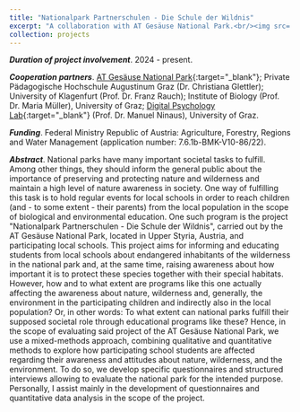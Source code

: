```yaml
---
title: "Nationalpark Partnerschulen - Die Schule der Wildnis"
excerpt: "A collaboration with AT Gesäuse National Park.<br/><img src='/images/gesäuse.jpg' width='400'> <p style='text-align: center;'> &copy; Andreas Hollinger</p>"
collection: projects
---
```


<b><i>Duration of project involvement</i></b>. 2024 - present.

<b><i>Cooperation partners</i></b>. [AT Gesäuse National Park](https://nationalpark-gesaeuse.at/en/){:target="_blank"}; Private Pädagogische Hochschule Augustinum Graz (Dr. Christiana Glettler); University of Klagenfurt (Prof. Dr. Franz Rauch); Institute of Biology (Prof. Dr. Maria Müller), University of Graz; [Digital Psychology Lab](https://digilab.uni-graz.at/en/){:target="_blank"} (Prof. Dr. Manuel Ninaus), University of Graz. 

<b><i>Funding</i></b>. Federal Ministry Republic of Austria: Agriculture, Forestry, Regions and Water Management (application number: 7.6.1b-BMK-V10-86/22).

<b><i>Abstract</i></b>. National parks have many important societal tasks to fulfill. Among other things, they should inform the general public about the importance of preserving and protecting nature and wilderness and maintain a high level of nature awareness in society. One way of fulfilling this task is to hold regular events for local schools in order to reach children (and - to some extent - their parents) from the local population in the scope of biological and environmental education. One such program is the project "Nationalpark Partnerschulen - Die Schule der Wildnis", carried out by the AT Gesäuse National Park, located in Upper Styria, Austria, and participating local schools. This project aims for informing and educating students from local schools about endangered inhabitants of the wilderness in the national park and, at the same time, raising awareness about how important it is to protect these species together with their special habitats. However, how and to what extent are programs like this one actually affecting the awareness about nature, wilderness and, generally, the environment in the participating children and indirectly also in the local population? Or, in other words: To what extent can national parks fulfill their supposed societal role through educational programs like these? Hence, in the scope of evaluating said project of the AT Gesäuse National Park, we use a mixed-methods approach, combining qualitative and quantitative methods to explore how participating school students are affected regarding their awareness and attitudes about nature, wilderness, and the environment. To do so, we develop specific questionnaires and structured interviews allowing to evaluate the national park for the intended purpose. Personally, I assist mainly in the development of questionnaires and quantitative data analysis in the scope of the project.

